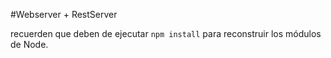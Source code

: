 #Webserver + RestServer

recuerden que deben de ejecutar ```npm install``` para reconstruir los módulos de Node.